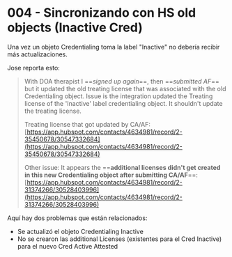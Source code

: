 # 004 - Sincronizando con HS old objects (Inactive Cred)

Una vez un objeto Credentialing toma la label "Inactive" no debería recibir más actualizaciones.

Jose reporta esto:

> With DOA therapist I ==_signed up again_==, then ==_submitted AF_== but it updated the old treating license that was associated with the old Credentialing object. Issue is the integration updated the Treating license of the 'Inactive' label credentialing object. It shouldn't update the treating license.  
>
> Treating license that got updated by CA/AF: [https://app.hubspot.com/contacts/4634981/record/2-35450678/30547332684](https://app.hubspot.com/contacts/4634981/record/2-35450678/30547332684)  
>
> Other issue: It appears the ==**additional licenses didn't get created in this new Credentialing object after submitting CA/AF**==: [https://app.hubspot.com/contacts/4634981/record/2-31374266/30528403996](https://app.hubspot.com/contacts/4634981/record/2-31374266/30528403996)

Aquí hay dos problemas que están relacionados:

- Se actualizó el objeto Credentialing Inactive
- No se crearon las additional Licenses (existentes para el Cred Inactive) para el nuevo Cred Active Attested

